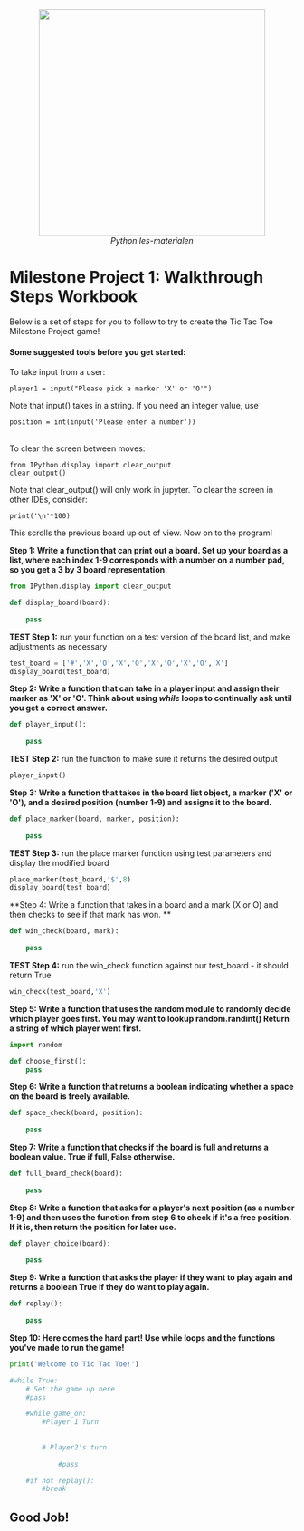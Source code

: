 <center>
    <img src='https://intecbrussel.be/img/logo3.png' width='400px' height='auto'/>
    <br/>
    <em>Python les-materialen</em>
</center>

# Milestone Project 1: Walkthrough Steps Workbook

Below is a set of steps for you to follow to try to create the Tic Tac Toe Milestone Project game!

#### Some suggested tools before you get started:
To take input from a user:

    player1 = input("Please pick a marker 'X' or 'O'")
    
Note that input() takes in a string. If you need an integer value, use

    position = int(input('Please enter a number'))
    
<br>To clear the screen between moves:

    from IPython.display import clear_output
    clear_output()
    
Note that clear_output() will only work in jupyter. To clear the screen in other IDEs, consider:

    print('\n'*100)
    
This scrolls the previous board up out of view. Now on to the program!

**Step 1: Write a function that can print out a board. Set up your board as a list, where each index 1-9 corresponds with a number on a number pad, so you get a 3 by 3 board representation.**


```python
from IPython.display import clear_output

def display_board(board):
    
    pass
```

**TEST Step 1:** run your function on a test version of the board list, and make adjustments as necessary


```python
test_board = ['#','X','O','X','O','X','O','X','O','X']
display_board(test_board)
```

**Step 2: Write a function that can take in a player input and assign their marker as 'X' or 'O'. Think about using *while* loops to continually ask until you get a correct answer.**


```python
def player_input():
    
    pass
```

**TEST Step 2:** run the function to make sure it returns the desired output


```python
player_input()
```

**Step 3: Write a function that takes in the board list object, a marker ('X' or 'O'), and a desired position (number 1-9) and assigns it to the board.**


```python
def place_marker(board, marker, position):
    
    pass
```

**TEST Step 3:** run the place marker function using test parameters and display the modified board


```python
place_marker(test_board,'$',8)
display_board(test_board)
```

**Step 4: Write a function that takes in a board and a mark (X or O) and then checks to see if that mark has won. **


```python
def win_check(board, mark):
    
    pass
```

**TEST Step 4:** run the win_check function against our test_board - it should return True


```python
win_check(test_board,'X')
```

**Step 5: Write a function that uses the random module to randomly decide which player goes first. You may want to lookup random.randint() Return a string of which player went first.**


```python
import random

def choose_first():
    pass
```

**Step 6: Write a function that returns a boolean indicating whether a space on the board is freely available.**


```python
def space_check(board, position):
    
    pass
```

**Step 7: Write a function that checks if the board is full and returns a boolean value. True if full, False otherwise.**


```python
def full_board_check(board):
    
    pass
```

**Step 8: Write a function that asks for a player's next position (as a number 1-9) and then uses the function from step 6 to check if it's a free position. If it is, then return the position for later use.**


```python
def player_choice(board):
    
    pass
```

**Step 9: Write a function that asks the player if they want to play again and returns a boolean True if they do want to play again.**


```python
def replay():
    
    pass
```

**Step 10: Here comes the hard part! Use while loops and the functions you've made to run the game!**


```python
print('Welcome to Tic Tac Toe!')

#while True:
    # Set the game up here
    #pass

    #while game_on:
        #Player 1 Turn
        
        
        # Player2's turn.
            
            #pass

    #if not replay():
        #break
```

## Good Job!
